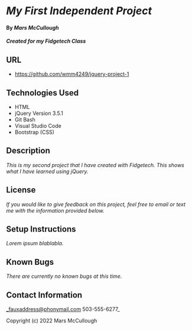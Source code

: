 # _My First Independent Project_

#### By _**Mars McCullough**_

#### _Created for my Fidgetech Class_

## URL

* https://github.com/wmm4249/jquery-project-1

## Technologies Used

* HTML
* jQuery Version 3.5.1
* Git Bash
* Visual Studio Code
* Bootstrap (CSS)

## Description

_This is my second project that I have created with Fidgetech. This shows what I have learned using jQuery._

## License

_If you would like to give feedback on this project, feel free to email or text me with the information provided below._

## Setup Instructions

_Lorem ipsum blablabla._

## Known Bugs

_There are currently no known bugs at this time._

## Contact Information

_fauxaddress@phonymail.com
  503-555-6277_

Copyright (c) 2022 Mars McCullough
